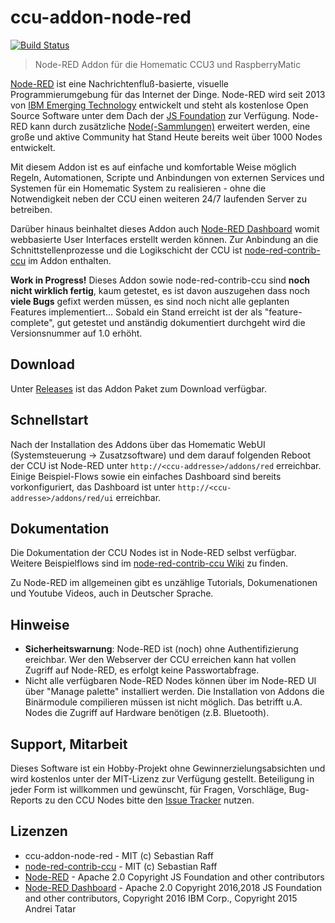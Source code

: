 # ccu-addon-node-red

[![Build Status](https://travis-ci.org/hobbyquaker/ccu-addon-node-red.svg?branch=master)](https://travis-ci.org/hobbyquaker/ccu-addon-node-red)

> Node-RED Addon für die Homematic CCU3 und RaspberryMatic

[Node-RED](https://nodered.org/about/) ist eine Nachrichtenfluß-basierte, visuelle Programmierumgebung für das Internet 
der Dinge. Node-RED wird seit 2013 von [IBM Emerging Technology](https://emerging-technology.co.uk/technologies/) 
entwickelt und steht als kostenlose Open Source Software unter dem Dach der [JS Foundation](https://js.foundation/) zur 
Verfügung. Node-RED kann durch zusätzliche [Node(-Sammlungen)](https://flows.nodered.org) erweitert werden, eine große 
und aktive Community hat Stand Heute bereits weit über 1000 Nodes entwickelt.

Mit diesem Addon ist es auf einfache und komfortable Weise möglich Regeln, Automationen, Scripte und Anbindungen von 
externen Services und Systemen für ein Homematic System zu realisieren - ohne die Notwendigkeit neben der CCU einen 
weiteren 24/7 laufenden Server zu betreiben.

Darüber hinaus beinhaltet dieses Addon auch [Node-RED Dashboard](https://github.com/node-red/node-red-dashboard) womit
webbasierte User Interfaces erstellt werden können. Zur Anbindung an die Schnittstellenprozesse und die Logikschicht der 
CCU ist [node-red-contrib-ccu](https://github.com/hobbyquaker/node-red-contrib-ccu) im Addon enthalten. 


__Work in Progress!__ Dieses Addon sowie node-red-contrib-ccu sind __noch nicht wirklich fertig__, kaum getestet, es ist
davon auszugehen dass noch __viele Bugs__ gefixt werden müssen, es sind noch nicht alle geplanten Features 
implementiert... Sobald ein Stand erreicht ist der als "feature-complete", gut getestet und anständig dokumentiert
durchgeht wird die Versionsnummer auf 1.0 erhöht.


## Download

Unter [Releases](https://github.com/hobbyquaker/ccu-addon-node-red/releases) ist das Addon Paket zum Download verfügbar.


## Schnellstart

Nach der Installation des Addons über das Homematic WebUI (Systemsteuerung -> Zusatzsoftware) und dem darauf folgenden 
Reboot der CCU ist Node-RED unter `http://<ccu-addresse>/addons/red` erreichbar. Einige Beispiel-Flows sowie ein 
einfaches Dashboard sind bereits vorkonfiguriert, das Dashboard ist unter `http://<ccu-addresse>/addons/red/ui` 
erreichbar.


## Dokumentation

Die Dokumentation der CCU Nodes ist in Node-RED selbst verfügbar. Weitere Beispielflows sind im 
[node-red-contrib-ccu Wiki](https://github.com/hobbyquaker/node-red-contrib-ccu/wiki) zu finden.

Zu Node-RED im allgemeinen gibt es unzählige Tutorials, Dokumenationen und Youtube Videos, auch in Deutscher Sprache.


## Hinweise

* __Sicherheitswarnung__: Node-RED ist (noch) ohne Authentifizierung ereichbar. Wer den Webserver der CCU erreichen
kann hat vollen Zugriff auf Node-RED, es erfolgt keine Passwortabfrage.
* Nicht alle verfügbaren Node-RED Nodes können über im Node-RED UI über "Manage palette" installiert werden. Die 
Installation von Addons die Binärmodule compilieren müssen ist nicht möglich. Das betrifft u.A. Nodes die Zugriff auf 
Hardware benötigen (z.B. Bluetooth).


## Support, Mitarbeit

Dieses Software ist ein Hobby-Projekt ohne Gewinnerzielungsabsichten und wird kostenlos unter der MIT-Lizenz zur
Verfügung gestellt. Beteiligung in jeder Form ist willkommen und gewünscht, für Fragen, Vorschläge, Bug-Reports zu den
CCU Nodes bitte den [Issue Tracker](https://github.com/hobbyquaker/node-red-contrib-ccu/issues) nutzen.


## Lizenzen

* ccu-addon-node-red - MIT (c) Sebastian Raff
* [node-red-contrib-ccu]() - MIT (c) Sebastian Raff
* [Node-RED](https://github.com/node-red/node-red/blob/master/LICENSE) - Apache 2.0 Copyright JS Foundation and other 
contributors
* [Node-RED Dashboard](https://github.com/node-red/node-red-dashboard/blob/master/LICENSE) - Apache 2.0 Copyright 
2016,2018 JS Foundation and other contributors, Copyright 2016 IBM Corp., Copyright 2015 Andrei Tatar